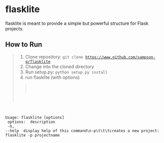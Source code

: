 # flasklite

flasklite is meant to provide a simple but powerful structure for Flask projects.

## How to Run
> 1. Clone repository: <code>git clone https://www.github.com/sampson-q/flasklite</code>
> 2. Change into the cloned directory
> 3. Run setup.py: <code>python setup.py install</code>
> 4. run flasklite (with options)<br>
>> <code>
  Usage: flasklite [options]<br>
  options:&emsp;&emsp;description<br>
  -h, --help&emsp;&emsp;display help of this command\n-p\t\t\tcreates a new project: flasklite -p projectname
</code>
